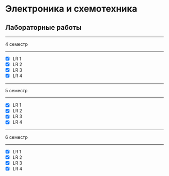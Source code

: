 # Электроника и схемотехника

## Лабораторные работы

---

4 семестр

---

- [x] LR 1
- [x] LR 2
- [x] LR 3
- [x] LR 4

---

5 семестр

---

- [x] LR 1
- [x] LR 2
- [x] LR 3
- [x] LR 4

---

6 семестр

---

- [x] LR 1
- [x] LR 2
- [x] LR 3
- [x] LR 4